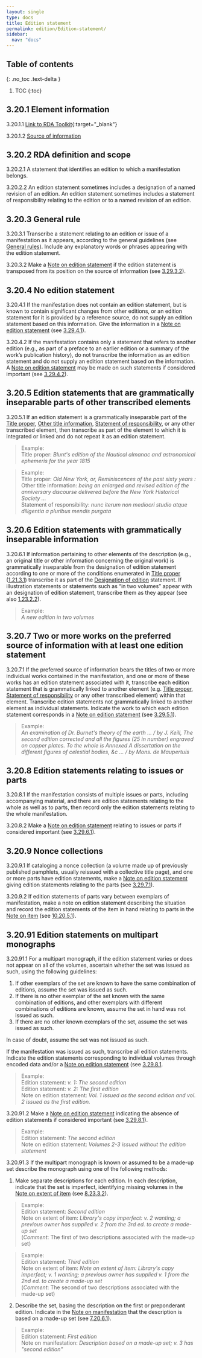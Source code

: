 ```yaml
---
layout: single
type: docs
title: Edition statement
permalink: edition/Edition-statement/
sidebar:
  nav: "docs"
---
```


## Table of contents
{: .no_toc .text-delta }

1. TOC
{:toc}

## 3.20.1 Element information

<a name="3.20.1.1">3.20.1.1</a> [Link to RDA Toolkit](https://beta.rdatoolkit.org/Content/Index?externalId=en-US_ala-fbd459c0-2eff-3c1f-a983-6cf86b379574){:target="_blank"}

<a name="3.20.1.2">3.20.1.2</a> [Source of information](/DCRMR/edition/)

## 3.20.2 RDA definition and scope

<a name="3.20.2.1">3.20.2.1</a> A statement that identifies an edition to which a manifestation belongs.

<a name="3.20.2.2">3.20.2.2</a> An edition statement sometimes includes a designation of a named revision of an edition. An edition statement sometimes includes a statement of responsibility relating to the edition or to a named revision of an edition.

## 3.20.3 General rule

<a name="3.20.3.1">3.20.3.1</a> Transcribe a statement relating to an edition or issue of a manifestation as it
appears, according to the general guidelines (see [General rules](/DCRMR/general-rules/)). Include any explanatory words or phrases appearing with the edition statement.

<a name="3.20.3.2">3.20.3.2</a> Make a [Note on edition statement](/DCRMR/edition/Note-on-edition-statement/) if the edition statement is transposed from its position on the source of information (see [3.29.3.2](/DCRMR/edition/Note-on-edition-statement/#3.29.3.2)).

## 3.20.4 No edition statement 

<a name="3.20.4.1">3.20.4.1</a> If the manifestation does not contain an edition statement, but is known to contain significant changes from other editions, or an edition statement for it is provided by a reference source, do not supply an edition statement based on this information. Give the information in a [Note on edition statement](/DCRMR/edition/Note-on-edition-statement/) (see [3.29.4.1](/DCRMR/edition/Note-on-edition-statement/#3.29.4.1)).

<a name="3.20.4.2">3.20.4.2</a> If the manifestation contains only a statement that refers to another edition (e.g., as part of a preface to an earlier edition or a summary of the work’s publication history), do not transcribe the information as an edition statement and do not supply an edition statement based on the information. A [Note on edition statement](/DCRMR/edition/Note-on-edition-statement/) may be made on such statements if considered important (see [3.29.4.2](/DCRMR/edition/Note-on-edition-statement/#3.29.4.2)).

## 3.20.5 Edition statements that are grammatically inseparable parts of other transcribed elements

<a name="3.20.5.1">3.20.5.1</a> If an edition statement is a grammatically inseparable part of the [Title proper](/DCRMR/title/Title-proper/), [Other title information](/DCRMR/title/Other-title-information/), [Statement of responsibility](/DCRMR/sor/Statement-of-responsibility/), or any other transcribed element, then transcribe as part of the element to which it is integrated or linked and do not repeat it as an edition statement. 

>Example:  
>Title proper: <CITE>Blunt's edition of the Nautical almanac and astronomical ephemeris for the year 1815</CITE>

>Example:  
>Title proper: <CITE>Old New York, or, Reminiscences of the past sixty years : </CITE>  
>Other title information: <CITE> being an enlarged and revised edition of the anniversary discourse delivered before the New York Historical Society … </CITE>  
>Statement of responsibility: <CITE> nunc iterum non mediocri studio atque diligentia a pluribus mendis purgata </CITE> 

## 3.20.6 Edition statements with grammatically inseparable information

<a name="3.20.6.1">3.20.6.1</a> If information pertaining to other elements of the description (e.g., an original title or other information concerning the original work) is grammatically inseparable from the designation of edition statement according to one or more of the conditions enumerated in [Title proper](/DCRMR/title/Title-proper/) ([1.21.3.1](/DCRMR/title/Title-proper/)) transcribe it as part of the [Designation of edition](/DCRMR/edition/Designation-of-edition) statement. If illustration statements or statements such as “in two volumes” appear with an designation of edition statement, transcribe them as they appear (see also [1.23.2.2](/DCRMR/title/Other-title-information/#1.23.2.2)).

>Example:  
> <CITE>A new edition in two volumes</CITE>

## 3.20.7 Two or more works on the preferred source of information with at least one edition statement

<a name="3.20.7.1">3.20.7.1</a> If the preferred source of information bears the titles of two or more individual works contained in the manifestation, and one or more of these works has an edition statement associated with it, transcribe each edition statement that is grammatically linked to another element (e.g. [Title proper](/DCRMR/title/Title-proper/), [Statement of responsibility](/DCRMR/sor/Statement-of-responsibility/) or any other transcribed element) within that element. Transcribe edition statements not grammatically linked to another element as individual statements. Indicate the work to which each edition statement corresponds in a [Note on edition statement](/DCRMR/edition/Note-on-edition-statement/) (see [3.29.5.1](/DCRMR/edition/Note-on-edition-statement/#3.29.5.1)).

>Example:  
><CITE>An examination of Dr. Burnet's theory of the earth  ... / by J. Keill, The second edition corrected and all the figures (25 in number) engraved on copper plates. To the whole is Annexed A dissertation on the different figures of celestial bodies, &c ... / by Mons. de Maupertuis </CITE>  

## 3.20.8 Edition statements relating to issues or parts

<a name="3.20.8.1">3.20.8.1</a> If the manifestation consists of multiple issues or parts, including accompanying material, and there are edition statements relating to the whole as well as to parts, then record only the edition statements relating to the whole manifestation.

<a name="3.20.8.2">3.20.8.2</a> Make a [Note on edition statement](/DCRMR/edition/Note-on-edition-statement/) relating to issues or parts if considered important (see [3.29.6.1](/DCRMR/edition/Note-on-edition-statement/#3.29.6.1)).

## 3.20.9 Nonce collections

<a name="3.20.9.1">3.20.9.1</a> If cataloging a nonce collection (a volume made up of previously published pamphlets, usually reissued with a collective title page), and one or more parts have edition statements, make a [Note on edition statement](/DCRMR/edition/Note-on-edition-statement/) giving edition statements relating to the parts (see [3.29.7.1](/DCRMR/edition/Note-on-edition-statement/#3.29.7.1)).

<a name="3.20.9.2">3.20.9.2</a> If edition statements of parts vary between exemplars of manifestation, make a note on edition statement describing the situation and record the edition statements of the item in hand relating to parts in the [Note on item](/DCRMR/notes-on-items/Note-on-item) (see [10.20.5.1](/DCRMR/notes-on-items/Note-on-item/#10.20.5.1)).

## 3.20.91 Edition statements on multipart monographs

<a name="3.20.91.1">3.20.91.1</a> For a multipart monograph, if the edition statement varies or does not appear on all of the volumes, ascertain whether the set was issued as such, using the following guidelines:

1) If other exemplars of the set are known to have the same combination of editions, assume the set was issued as such.  
2) If there is no other exemplar of the set known with the same combination of editions, and other exemplars with different combinations of editions are known, assume the set in hand was not issued as such.  
3) If there are no other known exemplars of the set, assume the set was issued as such.

In case of doubt, assume the set was not issued as such.

If the manifestation was issued as such, transcribe all edition statements. Indicate the edition statements corresponding to individual volumes through encoded data and/or a [Note on edition statement](/DCRMR/edition/Note-on-edition-statement/) (see [3.29.8.1](/DCRMR/edition/Note-on-edition-statement/#3.29.8.1). 

>Example:  
>Edition statement: <CITE>v. 1: The second edition</CITE>  
>Edition statement: <CITE>v. 2: The first edition</CITE>  
>Note on edition statement: <CITE>Vol. 1 issued as the second edition and vol. 2 issued as the first edition.</CITE>

<a name="3.20.91.2">3.20.91.2</a> Make a [Note on edition statement](/DCRMR/edition/Note-on-edition-statement/) indicating the absence of edition statements if considered important (see [3.29.8.1](/DCRMR/edition/Note-on-edition-statement/#3.29.8.1)).
>Example:      
>Edition statement: <CITE>The second edition</CITE>  
>Note on edition statement: <CITE>Volumes 2-3 issued without the edition statement</CITE>

<a name="3.20.91.3">3.20.91.3</a> If the multipart monograph is known or assumed to be a made-up set describe the monograph using one of the following methods:

1) Make separate descriptions for each edition. In each description, indicate that the set is imperfect, identifying missing volumes in the [Note on extent of item](/DCRMR/notes-on-items/Note-on-extent-of-item/) (see [8.23.3.2](/DCRMR/notes-on-items/Note-on-extent-of-item/#8.23.3.2)).

>Example:      
>Edition statement: <CITE>Second edition</CITE>  
>Note on extent of item: <CITE>Library's copy imperfect: v. 2 wanting; a previous owner has supplied v. 2 from the 3rd ed. to create a made-up set</CITE>  
>(*Comment*: The first of two descriptions associated with the made-up set)

>Example:       
>Edition statement: <CITE>Third edition</CITE>  
>Note on extent of item: <CITE>Note on extent of item: Library's copy imperfect; v. 1 wanting; a previous owner has supplied v. 1 from the 2nd ed. to create a made-up set</CITE>  
>(*Comment*: The second of two descriptions associated with the made-up set)

2) Describe the set, basing the description on the first or preponderant edition. Indicate in the [Note on manifestation](/DCRMR/other-notes/Note-on-manifestation/) that the description is based on a made-up set (see [7.20.6.1](/DCRMR/other-notes/Note-on-manifestation/#7.20.6.1)).

>Example:      
>Edition statement: <CITE> First edition</CITE>  
>Note on manifestation: <CITE>Description based on a made-up set; v. 3 has "second edition"</CITE>